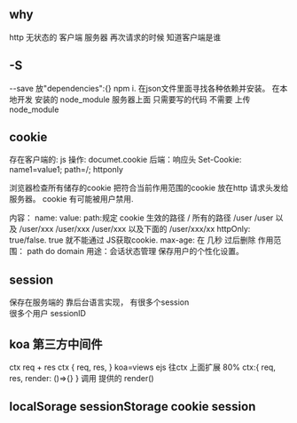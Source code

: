 ## why 
http 无状态的 客户端 服务器 再次请求的时候 知道客户端是谁 
## -S
--save 
    放"dependencies":{}
    npm i.
    在json文件里面寻找各种依赖并安装。
    在本地开发 安装的 node_module
    服务器上面 只需要写的代码 不需要 上传 node_module
## cookie 
存在客户端的:
js 操作:
    documet.cookie
后端：响应头
Set-Cookie: name1=value1; path=/; httponly

浏览器检查所有储存的cookie 把符合当前作用范围的cookie 放在http 请求头发给服务器。
cookie 有可能被用户禁用.

内容：
name:
value:
path:规定 cookie 生效的路径
/              所有的路径
/user          /user 以及 /user/xxx
/user/xxx       /user/xxx 以及下面的 /user/xxx/xx
httpOnly: true/false. true 就不能通过 JS获取cookie.
max-age: 在 几秒  过后删除
作用范围：
path do
domain
用途：会话状态管理 保存用户的个性化设置。

## session
保存在服务端的
靠后台语言实现，
有很多个session  
很多个用户 sessionID

## koa 第三方中间件 
ctx req + res 
ctx {
    req,
    res,
}
koa=views ejs
往ctx 上面扩展 80% 
ctx:{
    req,
    res,
    render: ()=>{}
}
调用 提供的 render()
## localSorage sessionStorage cookie session